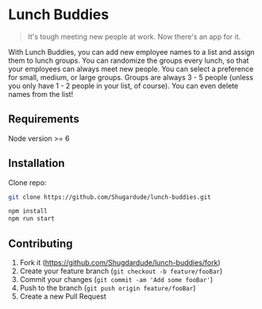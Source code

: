 # Lunch Buddies
> It's tough meeting new people at work.  Now there's an app for it.

With Lunch Buddies, you can add new employee names to a list and assign them to lunch groups. You can randomize the groups every lunch, so that your employees can always meet new people. You can select a preference for small, medium, or large groups.  Groups are always 3 - 5 people (unless you only have 1 - 2 people in your list, of course).  You can even delete names from the list!

## Requirements

Node version >= 6

## Installation

Clone repo:

```sh
git clone https://github.com/Shugardude/lunch-buddies.git
```

```sh
npm install
npm run start
```

## Contributing

1. Fork it (<https://github.com/Shugdardude/lunch-buddies/fork>)
2. Create your feature branch (`git checkout -b feature/fooBar`)
3. Commit your changes (`git commit -am 'Add some fooBar'`)
4. Push to the branch (`git push origin feature/fooBar`)
5. Create a new Pull Request